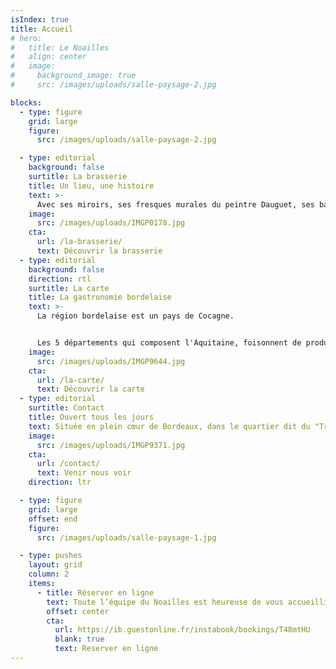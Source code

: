 ```yaml
---
isIndex: true
title: Accueil
# hero:
#   title: Le Noailles
#   align: center
#   image:
#     background_image: true
#     src: /images/uploads/salle-paysage-2.jpg

blocks:
  - type: figure
    grid: large
    figure:
      src: /images/uploads/salle-paysage-2.jpg

  - type: editorial
    background: false
    surtitle: La brasserie
    title: Un lieu, une histoire
    text: >-
      Avec ses miroirs, ses fresques murales du peintre Dauguet, ses banquettes de velours rouge, ses garçons en gilet noir et tablier blanc, Le Noailles offre un cadre intemporel et une cuisine raffinée.
    image:
      src: /images/uploads/IMGP0178.jpg
    cta:
      url: /la-brasserie/
      text: Découvrir la brasserie
  - type: editorial
    background: false
    direction: rtl
    surtitle: La carte
    title: La gastronomie bordelaise
    text: >-
      La région bordelaise est un pays de Cocagne.


      Les 5 départements qui composent l'Aquitaine, foisonnent de produits gourmands dont le Noailles s'inspire pour concocter des mets savoureux et authentiques : lamproie, cèpes, asperges de Blaye, caviar de Gironde, fraises de Dordogne ou du Lot et Garonne, foie gras et volailles des Landes, truffes du Périgord…
    image:
      src: /images/uploads/IMGP9644.jpg
    cta:
      url: /la-carte/
      text: Découvrir la carte
  - type: editorial
    surtitle: Contact
    title: Ouvert tous les jours
    text: Située en plein cœur de Bordeaux, dans le quartier dit du "Triangle d'or", la Brasserie Le Noailles se définit comme <em>"la plus parisienne des brasseries bordelaises"</em>.
    image:
      src: /images/uploads/IMGP9371.jpg
    cta:
      url: /contact/
      text: Venir nous voir
    direction: ltr

  - type: figure
    grid: large
    offset: end
    figure:
      src: /images/uploads/salle-paysage-1.jpg

  - type: pushes
    layout: grid
    column: 2
    items:
      - title: Réserver en ligne
        text: Toute l’équipe du Noailles est heureuse de vous accueillir.
        offset: center
        cta:
          url: https://ib.guestonline.fr/instabook/bookings/T48mtHU
          blank: true
          text: Reserver en ligne
---
```

